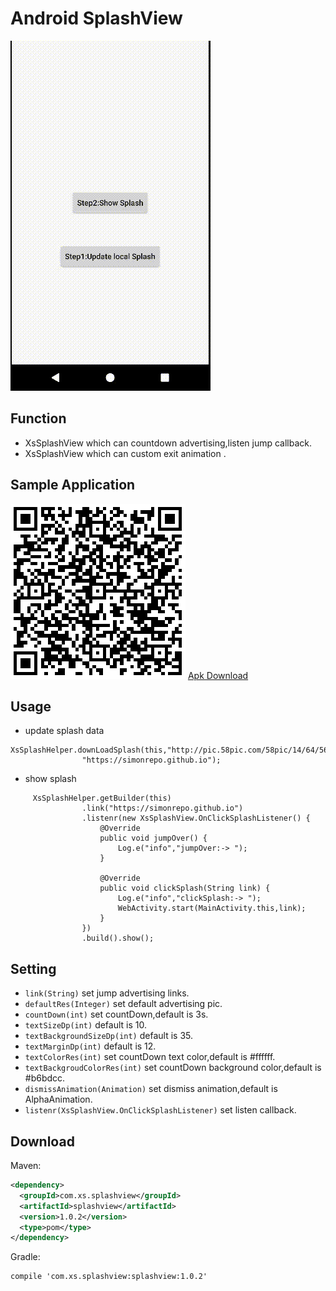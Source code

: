 Android SplashView
==================

![](https://github.com/SimonRepo/SplashDemo/raw/master/screenshots/device-2018-04-23-100058.gif)

## Function
- XsSplashView which can countdown advertising,listen jump callback.
- XsSplashView which can custom exit animation .

## Sample Application
<a href="https://github.com/SimonRepo/demo-apk/raw/master/image/SplashDemo-apk-qrcode.png" target="_blank" title="Scan to download"><img src="https://github.com/SimonRepo/demo-apk/raw/master/image/SplashDemo-apk-qrcode.png" title="Scan to download"/></a>
<a href="https://github.com/SimonRepo/demo-apk/raw/master/apk/SplashDemo.apk" target="_blank" title="Click to download">Apk Download</a>  

## Usage
- update splash data
```
XsSplashHelper.downLoadSplash(this,"http://pic.58pic.com/58pic/14/64/56/25h58PIC3eG_1024.jpg",
                "https://simonrepo.github.io");
```

- show splash
```
     XsSplashHelper.getBuilder(this)
                .link("https://simonrepo.github.io")
                .listenr(new XsSplashView.OnClickSplashListener() {
                    @Override
                    public void jumpOver() {
                        Log.e("info","jumpOver:-> ");
                    }

                    @Override
                    public void clickSplash(String link) {
                        Log.e("info","clickSplash:-> ");
                        WebActivity.start(MainActivity.this,link);
                    }
                })
                .build().show();
```
## Setting
- `link(String)` set jump advertising links.
- `defaultRes(Integer)` set default advertising pic.
- `countDown(int)` set countDown,default is 3s.
- `textSizeDp(int)` default is 10.
- `textBackgroundSizeDp(int)` default is 35.
- `textMarginDp(int)` default is 12.
- `textColorRes(int)` set countDown text color,default is #ffffff.
- `textBackgroudColorRes(int)` set countDown background color,default is #b6bdcc.
- `dismissAnimation(Animation)` set dismiss animation,default is AlphaAnimation.
- `listenr(XsSplashView.OnClickSplashListener)` set listen callback.

## Download
Maven:  
``` xml
<dependency>
  <groupId>com.xs.splashview</groupId>
  <artifactId>splashview</artifactId>
  <version>1.0.2</version>
  <type>pom</type>
</dependency>
```  

Gradle:  
``` xml
compile 'com.xs.splashview:splashview:1.0.2'
```  


